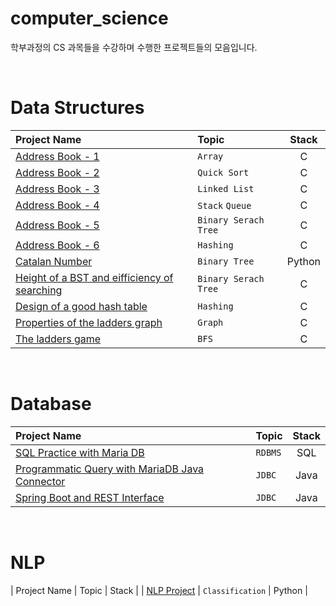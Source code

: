 # computer_science

학부과정의 CS 과목들을 수강하며 수행한 프로젝트들의 모음입니다.

<br/>

# Data Structures

| Project Name | Topic | Stack | 
| :-------- | :------| :---: | 
| [Address Book - 1](https://github.com/harock96/computer_science/tree/main/DS/ds_hw1) | `Array` | C |
| [Address Book - 2](https://github.com/harock96/computer_Science/tree/main/DS/ds_hw2) | `Quick Sort` | C |
| [Address Book - 3](https://github.com/harock96/computer_Science/tree/main/DS/ds_hw3) | `Linked List` | C |
| [Address Book - 4](https://github.com/harock96/computer_Science/tree/main/DS/ds_hw4) | `Stack` `Queue` | C |
| [Address Book - 5](https://github.com/harock96/computer_Science/tree/main/DS/ds_hw5) | `Binary Serach Tree` | C |
| [Address Book - 6](https://github.com/harock96/computer_Science/tree/main/DS/ds_hw6) | `Hashing` | C |
| [Catalan Number](https://github.com/harock96/computer_Science/tree/main/DS/ds_whw1) | `Binary Tree` | Python |
| [Height of a BST and eifficiency of searching](https://github.com/harock96/computer_Science/tree/main/DS/ds_whw2) | `Binary Serach Tree` | C |
| [Design of a good hash table](https://github.com/harock96/computer_Science/tree/main/DS/ds_whw3) | `Hashing` | C |
| [Properties of the ladders graph](https://github.com/harock96/computer_Science/tree/main/DS/ds_whw4) | `Graph` | C |
| [The ladders game](https://github.com/harock96/computer_Science/tree/main/DS/ds_hw7) | `BFS` | C |

<br/>


# Database

| Project Name | Topic | Stack | 
| :-------- | :------| :---: | 
| [SQL Practice with Maria DB](https://www.notion.so/harock96/Maria-DB-and-SQL-Practice-75bb110d7245478a980d25cde6f28e88) | `RDBMS` | SQL |
| [Programmatic Query with MariaDB Java Connector](https://github.com/harock96/Computer_Science/tree/main/DB/db_hw2) | `JDBC` | Java |
| [Spring Boot and REST Interface](https://github.com/harock96/Computer_Science/tree/main/DB/db_hw3) | `JDBC` | Java |

<br/>

# NLP

| Project Name | Topic | Stack | 
| [NLP Project](https://github.com/harock96/Computer_Science/tree/main/DB/db_hw3) | `Classification` | Python |
